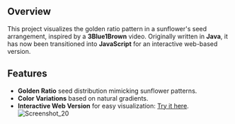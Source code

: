 ## Overview
This project visualizes the golden ratio pattern in a sunflower's seed arrangement, inspired by a **3Blue1Brown** video. Originally written in **Java**, it has now been transitioned into **JavaScript** for an interactive web-based version.

## Features
- **Golden Ratio** seed distribution mimicking sunflower patterns.
- **Color Variations** based on natural gradients.
- **Interactive Web Version** for easy visualization: [Try it here](https://sunflower-hup4.onrender.com/).
![Screenshot_20](https://github.com/user-attachments/assets/0da4cb2d-b915-457c-ae94-15452f5b6430)
